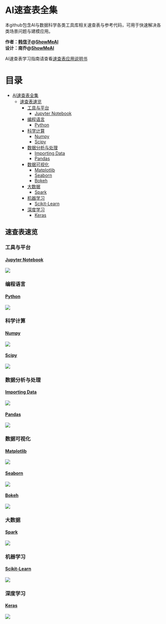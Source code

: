 # AI速查表全集
本github包含AI与数据科学各类工具库相关速查表与参考代码，可用于快速解决各类场景问题与建模应用。

**作者：[韩信子](https://github.com/HanXinzi-AI)@[ShowMeAI](http://show-me-ai.com/)**</br>
**设计：南乔@[ShowMeAI](http://show-me-ai.com/)**

AI速查表学习指南请查看[速查表应用说明书](https://showmeai-hub.github.io/2021/06/18/ai-cheatsheets-learning-path.html)

目录
=================

* [AI速查表全集](#ai速查表全集)
   * [速查表速览](#速查表速览)
      * [工具与平台](#工具与平台)
         * [<a href="https://github.com/ShowMeAI-Hub/awesome-AI-cheatsheets/tree/main/JupyterNotebook">Jupyter Notebook</a>](#jupyter-notebook)
      * [编程语言](#编程语言)
         * [<a href="https://github.com/ShowMeAI-Hub/awesome-AI-cheatsheets/tree/main/Python">Python</a>](#python)
      * [科学计算](#科学计算)
         * [<a href="https://github.com/ShowMeAI-Hub/awesome-AI-cheatsheets/tree/main/Numpy">Numpy</a>](#numpy)
         * [<a href="https://github.com/ShowMeAI-Hub/awesome-AI-cheatsheets/tree/main/Scipy">Scipy</a>](#scipy)
      * [数据分析与处理](#数据分析与处理)
         * [<a href="https://github.com/ShowMeAI-Hub/awesome-AI-cheatsheets/tree/main/Importing%20Data">Importing Data</a>](#importing-data)
         * [<a href="https://github.com/ShowMeAI-Hub/awesome-AI-cheatsheets/tree/main/Pandas">Pandas</a>](#pandas)
      * [数据可视化](#数据可视化)
         * [<a href="https://github.com/ShowMeAI-Hub/awesome-AI-cheatsheets/tree/main/Matplotlib">Matplotlib</a>](#matplotlib)
         * [<a href="https://github.com/ShowMeAI-Hub/awesome-AI-cheatsheets/tree/main/Seaborn">Seaborn</a>](#seaborn)
         * [<a href="https://github.com/ShowMeAI-Hub/awesome-AI-cheatsheets/tree/main/Bokeh">Bokeh</a>](#bokeh)
      * [大数据](#大数据)
         * [<a href="https://github.com/ShowMeAI-Hub/awesome-AI-cheatsheets/tree/main/Spark">Spark</a>](#spark)
      * [机器学习](#机器学习)
         * [<a href="https://github.com/ShowMeAI-Hub/awesome-AI-cheatsheets/tree/main/Scikit-Learn">Scikit-Learn</a>](#scikit-learn)
      * [深度学习](#深度学习)
         * [<a href="https://github.com/ShowMeAI-Hub/awesome-AI-cheatsheets/tree/main/Keras">Keras</a>](#keras)

## 速查表速览

### 工具与平台

#### [Jupyter Notebook](https://github.com/ShowMeAI-Hub/awesome-AI-cheatsheets/tree/main/JupyterNotebook)
![](./cheatsheets-img/jupyter.png)

### 编程语言

#### [Python](https://github.com/ShowMeAI-Hub/awesome-AI-cheatsheets/tree/main/Python)
![](./cheatsheets-img/python.png)

### 科学计算

#### [Numpy](https://github.com/ShowMeAI-Hub/awesome-AI-cheatsheets/tree/main/Numpy)
![](./cheatsheets-img/numpy.png)

#### [Scipy](https://github.com/ShowMeAI-Hub/awesome-AI-cheatsheets/tree/main/Scipy)
![](./cheatsheets-img/scipy.png)

### 数据分析与处理

#### [Importing Data](https://github.com/ShowMeAI-Hub/awesome-AI-cheatsheets/tree/main/Importing%20Data)
![](./cheatsheets-img/dataIO.png)

#### [Pandas](https://github.com/ShowMeAI-Hub/awesome-AI-cheatsheets/tree/main/Pandas)
![](./cheatsheets-img/pandas.png)

### 数据可视化

#### [Matplotlib](https://github.com/ShowMeAI-Hub/awesome-AI-cheatsheets/tree/main/Matplotlib)
![](./cheatsheets-img/matplotlib.png)

#### [Seaborn](https://github.com/ShowMeAI-Hub/awesome-AI-cheatsheets/tree/main/Seaborn)
![](./cheatsheets-img/seaborn.png)

#### [Bokeh](https://github.com/ShowMeAI-Hub/awesome-AI-cheatsheets/tree/main/Bokeh)
![](./cheatsheets-img/bokeh.png)


### 大数据
#### [Spark](https://github.com/ShowMeAI-Hub/awesome-AI-cheatsheets/tree/main/Spark)
![](./cheatsheets-img/spark.png)

### 机器学习
#### [Scikit-Learn](https://github.com/ShowMeAI-Hub/awesome-AI-cheatsheets/tree/main/Scikit-Learn)
![](./cheatsheets-img/sklearn.png)

### 深度学习
#### [Keras](https://github.com/ShowMeAI-Hub/awesome-AI-cheatsheets/tree/main/Keras)
![](./cheatsheets-img/keras.png)